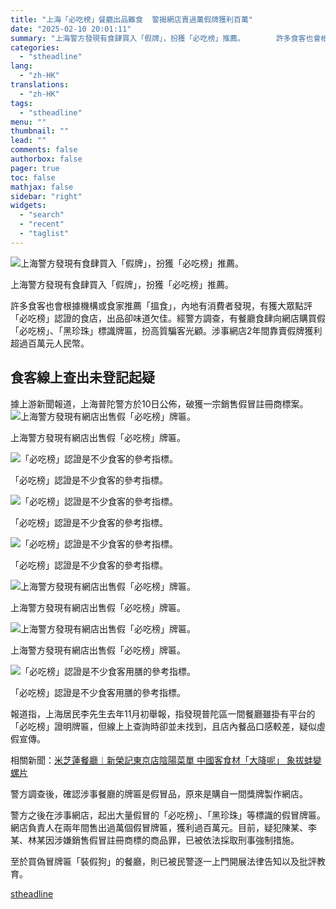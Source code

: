 ```yaml
---
title: "上海「必吃榜」餐廳出品難食  警揭網店賣過萬假牌獲利百萬"
date: "2025-02-10 20:01:11"
summary: "上海警方發現有食肆買入「假牌」，扮獲「必吃榜」推薦。       許多食客也會根據機構或食家..."
categories:
  - "stheadline"
lang:
  - "zh-HK"
translations:
  - "zh-HK"
tags:
  - "stheadline"
menu: ""
thumbnail: ""
lead: ""
comments: false
authorbox: false
pager: true
toc: false
mathjax: false
sidebar: "right"
widgets:
  - "search"
  - "recent"
  - "taglist"
---
```


![上海警方發現有食肆買入「假牌」，扮獲「必吃榜」推薦。](https://image.stheadline.com/f/680p0/0x0/100/none/0599c415ff93d99bd6976bada9ad353e/stheadline/inewsmedia/20250210/_2025021019483381426.jpg)

上海警方發現有食肆買入「假牌」，扮獲「必吃榜」推薦。




許多食客也會根據機構或食家推薦「搵食」，內地有消費者發現，有獲大眾點評「必吃榜」認證的食店，出品卻味道欠佳。經警方調查，有餐廳食肆向網店購買假「必吃榜」、「黑珍珠」標識牌匾，扮高質騙客光顧。涉事網店2年間靠賣假牌獲利超過百萬元人民幣。

食客線上查出未登記起疑
-----------

據上游新聞報道，上海普陀警方於10日公佈，破獲一宗銷售假冒註冊商標案。
 ![上海警方發現有網店出售假「必吃榜」牌匾。](https://image.hkhl.hk/f/1024p0/0x0/100/none/29f199e30d838a7b3cdeb309e9a6f9f2/2025-02/5865656_.jpg)


上海警方發現有網店出售假「必吃榜」牌匾。



 ![「必吃榜」認證是不少食客的參考指標。](https://image.hkhl.hk/f/1024p0/0x0/100/none/c81aca186e705cb968db217ee4f509e8/2025-02/_1_hanng__.jpg)


「必吃榜」認證是不少食客的參考指標。



 ![「必吃榜」認證是不少食客的參考指標。](https://image.hkhl.hk/f/1024p0/0x0/100/none/1e49734f26db99b9dec2a5bb4363223e/2025-02/2824_22__1____.jpg)


「必吃榜」認證是不少食客的參考指標。



 ![「必吃榜」認證是不少食客的參考指標。](https://image.hkhl.hk/f/1024p0/0x0/100/none/20b0c28aa7f8ca98de591c609149cc50/2025-02/2824_22__3____.jpg)


「必吃榜」認證是不少食客的參考指標。



 ![上海警方發現有網店出售假「必吃榜」牌匾。](https://image.hkhl.hk/f/1024p0/0x0/100/none/a2a4f5cf85ff9f1c694fbf03f25f1765/2025-02/1__0_2.jpg)


上海警方發現有網店出售假「必吃榜」牌匾。



 ![上海警方發現有網店出售假「必吃榜」牌匾。](https://image.hkhl.hk/f/1024p0/0x0/100/none/806bbf3807c69aa942ba3748d72b60cc/2025-02/173918199792133.jpg)


上海警方發現有網店出售假「必吃榜」牌匾。



 ![「必吃榜」認證是不少食客用膳的參考指標。](https://image.hkhl.hk/f/1024p0/0x0/100/none/2f1f41f360d5b06957495a2a373c0a72/2025-02/2024__1____.jpg)


「必吃榜」認證是不少食客用膳的參考指標。




報道指，上海居民李先生去年11月初舉報，指發現普陀區一間餐廳雖掛有平台的「必吃榜」證明牌匾，但線上上查詢時卻並未找到，且店內餐品口感較差，疑似虛假宣傳。  

  

相關新聞：[米芝蓮餐廳︱新榮記東京店陰陽菜單 中國客食材「大降呢」 象拔蚌變螺片](https://www.stheadline.com/realtime-china/3418970/%E7%B1%B3%E8%8A%9D%E8%93%AE%E9%A4%90%E5%BB%B3%E6%96%B0%E6%A6%AE%E8%A8%98%E6%9D%B1%E4%BA%AC%E5%BA%97%E9%99%B0%E9%99%BD%E8%8F%9C%E5%96%AE-%E4%B8%AD%E5%9C%8B%E5%AE%A2%E9%A3%9F%E6%9D%90%E5%A4%A7%E9%99%8D%E5%91%A2-%E8%B1%A1%E6%8B%94%E8%9A%8C%E8%AE%8A%E8%9E%BA%E7%89%87)

警方調查後，確認涉事餐廳的牌匾是假冒品，原來是購自一間獎牌製作網店。

警方之後在涉事網店，起出大量假冒的「必吃榜」、「黑珍珠」等標識的假冒牌匾。網店負責人在兩年間售出過萬個假冒牌匾，獲利過百萬元。目前，疑犯陳某、李某、林某因涉嫌銷售假冒註冊商標的商品罪，已被依法採取刑事強制措施。

至於買偽冒牌匾「裝假狗」的餐廳，則已被民警逐一上門開展法律告知以及批評教育。

[stheadline](https://std.stheadline.com/realtime/article/2051951/即時-中國-上海-必吃榜-餐廳出品難食-警揭網店賣過萬假牌獲利百萬)
